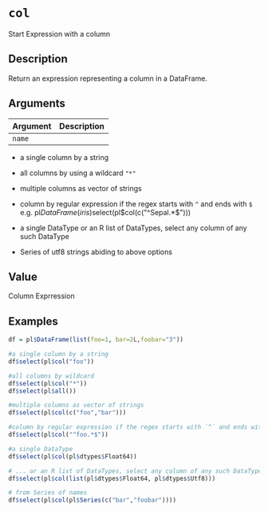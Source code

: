 # `col`

Start Expression with a column


## Description

Return an expression representing a column in a DataFrame.


## Arguments

Argument      |Description
------------- |----------------
`name`     |      

*  a single column by a string 

*  all columns by using a wildcard `"*"`  

*  multiple columns as vector of strings 

*  column by regular expression if the regex starts with `^` and ends with `$`  e.g. pl$DataFrame(iris)$select(pl$col(c("^Sepal.*$"))) 

*  a single DataType or an R list of DataTypes, select any column of any such DataType 

*  Series of utf8 strings abiding to above options


## Value

Column Exprression


## Examples

```r
df = pl$DataFrame(list(foo=1, bar=2L,foobar="3"))

#a single column by a string
df$select(pl$col("foo"))

#all columns by wildcard
df$select(pl$col("*"))
df$select(pl$all())

#multiple columns as vector of strings
df$select(pl$col(c("foo","bar")))

#column by regular expression if the regex starts with `^` and ends with `$`
df$select(pl$col("^foo.*$"))

#a single DataType
df$select(pl$col(pl$dtypes$Float64))

# ... or an R list of DataTypes, select any column of any such DataType
df$select(pl$col(list(pl$dtypes$Float64, pl$dtypes$Utf8)))

# from Series of names
df$select(pl$col(pl$Series(c("bar","foobar"))))
```


